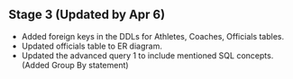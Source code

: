 ## Stage 3 (Updated by Apr 6)
- Added foreign keys in the DDLs for Athletes, Coaches, Officials tables.
- Updated officials table to ER diagram.
- Updated the advanced query 1 to include mentioned SQL concepts. (Added Group By statement)  
